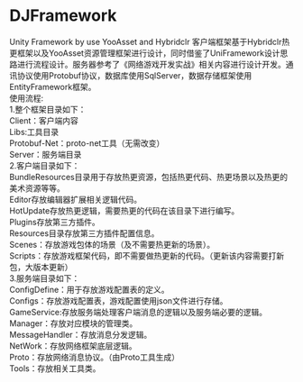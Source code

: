 # DJFramework
Unity Framework by use YooAsset and Hybridclr 
客户端框架基于Hybridclr热更框架以及YooAsset资源管理框架进行设计，同时借鉴了UniFramework设计思路进行流程设计。服务器参考了《网络游戏开发实战》相关内容进行设计开发。通讯协议使用Protobuf协议，数据库使用SqlServer，数据存储框架使用EntityFramework框架。  
使用流程:  
1.整个框架目录如下：  
  Client：客户端内容  
  Libs:工具目录  
  Protobuf-Net：proto-net工具（无需改变）  
  Server：服务端目录  
2.客户端目录如下：  
  BundleResources目录用于存放热更资源，包括热更代码、热更场景以及热更的美术资源等等。  
  Editor存放编辑器扩展相关逻辑代码。  
  HotUpdate存放热更逻辑，需要热更的代码在该目录下进行编写。  
  Plugins存放第三方插件。  
  Resources目录存放第三方插件配置信息。  
  Scenes：存放游戏包体的场景（及不需要热更新的场景）。  
  Scripts：存放游戏框架代码，即不需要做热更新的代码。（更新该内容需要打新包，大版本更新）  
3.服务端目录如下：  
  ConfigDefine：用于存放游戏配置表的定义。  
  Configs：存放游戏配置表，游戏配置使用json文件进行存储。  
  GameService:存放服务端处理客户端消息的逻辑以及服务端必要的逻辑。  
  Manager：存放对应模块的管理类。  
  MessageHandler：存放消息分发逻辑。  
  NetWork：存放网络框架底层逻辑。  
  Proto：存放网络消息协议。（由Proto工具生成）  
  Tools：存放相关工具类。  
